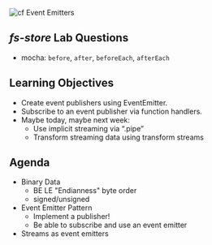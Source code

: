 ![cf](http://i.imgur.com/7v5ASc8.png) Event Emitters

## _fs-store_ Lab Questions
* mocha: `before`, `after`, `beforeEach`, `afterEach`

## Learning Objectives

* Create event publishers using EventEmitter.
* Subscribe to an event publisher via function handlers.
* Maybe today, maybe next week:
	* Use implicit streaming via “.pipe”
	* Transform streaming data using transform streams

## Agenda

* Binary Data
	* BE LE "Endianness" byte order
	* signed/unsigned
* Event Emitter Pattern
	* Implement a publisher!
	* Be able to subscribe and use an event emitter
* Streams as event emitters
